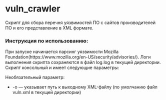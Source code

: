 # vuln_crawler
Скрипт для сбора перечня уязвимостей ПО с сайтов производителей ПО и его представление в XML формате.

<h3>Инструкция по использованию:</h3>
<p>При запуске начинается парсинг уязвимости Mozilla Foundation(https://www.mozilla.org/en-US/security/advisories/). Логи выполнения скрипта сохраняются в файл log.log в текущей директории. Скрипт консольный и имеет следующие параметры:</p>
<p> Необязательный параметр:
<ul>
<li>-o — указывает путь к выходному XML-файлу (по умолчанию файл vuln.xml в текущей директории)</li>
